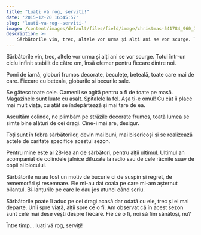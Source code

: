 ```yaml
---
title: "Luați vă rog, serviți!"
date: '2015-12-20 16:45:57'
slug: 'luati-va-rog--serviti-'
image: /content/images/default/files/field/image/christmas-541784_960_720.jpg
description: >-
    Sărbătorile vin, trec, altele vor urma și alți ani se vor scurge. Totul într-un ciclu infinit stabilit de către om, însă efemer pentru fiecare dintre noi.Pomi de iarnă, globuri frumos decorate, becul
---
```

<div class="kg-card-markdown"><p>Sărbătorile vin, trec, altele vor urma și alți ani se vor scurge. Totul într-un ciclu infinit stabilit de către om, însă efemer pentru fiecare dintre noi.</p>
<p>Pomi de iarnă, globuri frumos decorate, beculețe, beteală, toate care mai de care. Fiecare cu beteala, globurile și becurile sale.</p>
<p>Se gătesc toate cele. Oamenii se agită pentru a fi de toate pe masă. Magazinele sunt luate cu asalt. Spitalele la fel. Așa ți-e omul! Cu cât îi place mai mult viața, cu atât se îndepărtează și mai tare de ea.</p>
<p>Ascultăm colinde, ne plimbăm pe străzile decorate frumos, toată lumea se simte bine alături de cei dragi. Cine-i mai are, desigur.</p>
<p>Toți sunt în febra sărbătorilor, devin mai buni, mai bisericoși și se realizează actele de caritate specifice acestui sezon.</p>
<p>Pentru mine este al 28-lea an de sărbători, pentru alții ultimul. Ultimul an acompaniat de colindele jalnice difuzate la radio sau de cele răcnite suav de copii ai blocului.</p>
<p>Sărbătorile nu au fost un motiv de bucurie ci de suspin și regret, de rememorări și resemnare. Ele mi-au dat coala pe care mi-am așternut bilanțul. Bi-lanțurile  pe care le dau jos atunci când scriu.  </p>
<p>Sărbătorile poate îi aduc pe cei dragi acasă dar odată cu ele, trec și ei mai departe. Unii spre viață, alții spre ce o fi. Am observat că în acest sezon sunt cele mai dese vești despre fiecare. Fie ce o fi, noi să fim sănătoși, nu?</p>
<p>Între timp... luați vă rog, serviți!</p>
</div>
    